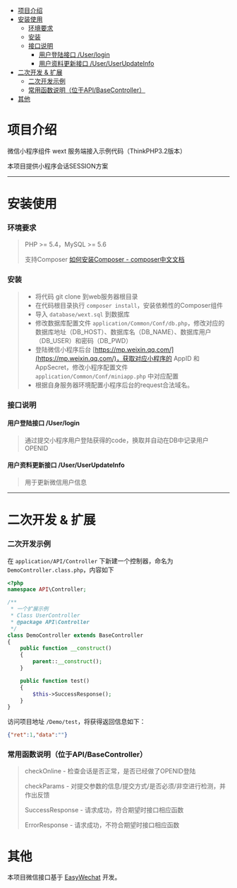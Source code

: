 * [项目介绍](#%E9%A1%B9%E7%9B%AE%E4%BB%8B%E7%BB%8D)
* [安装使用](#%E5%AE%89%E8%A3%85%E4%BD%BF%E7%94%A8)
	* [环境要求](#%E7%8E%AF%E5%A2%83%E8%A6%81%E6%B1%82)
	* [安装](#%E5%AE%89%E8%A3%85)
	* [接口说明](#%E6%8E%A5%E5%8F%A3%E8%AF%B4%E6%98%8E)
		* [用户登陆接口 /User/login](#%E7%94%A8%E6%88%B7%E7%99%BB%E9%99%86%E6%8E%A5%E5%8F%A3+%2FUser%2Flogin)
		* [用户资料更新接口 /User/UserUpdateInfo](#%E7%94%A8%E6%88%B7%E8%B5%84%E6%96%99%E6%9B%B4%E6%96%B0%E6%8E%A5%E5%8F%A3+%2FUser%2FUserUpdateInfo)
* [二次开发 & 扩展](#%E4%BA%8C%E6%AC%A1%E5%BC%80%E5%8F%91+%26+%E6%89%A9%E5%B1%95)
	* [二次开发示例](#%E4%BA%8C%E6%AC%A1%E5%BC%80%E5%8F%91%E7%A4%BA%E4%BE%8B)
	* [常用函数说明（位于API/BaseController）](#%E5%B8%B8%E7%94%A8%E5%87%BD%E6%95%B0%E8%AF%B4%E6%98%8E%EF%BC%88%E4%BD%8D%E4%BA%8EAPI%2FBaseController%EF%BC%89)
* [其他](#%E5%85%B6%E4%BB%96)



<a name="%E9%A1%B9%E7%9B%AE%E4%BB%8B%E7%BB%8D"></a>

# 项目介绍
微信小程序组件 wext 服务端接入示例代码（ThinkPHP3.2版本）

本项目提供小程序会话SESSION方案

---

<a name="%E5%AE%89%E8%A3%85%E4%BD%BF%E7%94%A8"></a>

# 安装使用
<a name="%E7%8E%AF%E5%A2%83%E8%A6%81%E6%B1%82"></a>

### 环境要求

> PHP >= 5.4，MySQL >= 5.6
> 
> 支持Composer [如何安装Composer - composer中文文档](http://www.kancloud.cn/thinkphp/composer)

<a name="%E5%AE%89%E8%A3%85"></a>

### 安装
> * 将代码 git clone 到web服务器根目录
> * 在代码根目录执行 `composer install`，安装依赖性的Composer组件
> * 导入 `database/wext.sql` 到数据库
> * 修改数据库配置文件 `application/Common/Conf/db.php`，修改对应的数据库地址（DB_HOST）、数据库名（DB_NAME）、数据库用户（DB_USER）和密码（DB_PWD）
> * 登陆微信小程序后台 [https://mp.weixin.qq.com/](https://mp.weixin.qq.com/)，获取对应小程序的 AppID 和  AppSecret，修改小程序配置文件 `application/Common/Conf/miniapp.php` 中对应配置
> * 根据自身服务器环境配置小程序后台的request合法域名。

<a name="%E6%8E%A5%E5%8F%A3%E8%AF%B4%E6%98%8E"></a>

### 接口说明

<a name="%E7%94%A8%E6%88%B7%E7%99%BB%E9%99%86%E6%8E%A5%E5%8F%A3+%2FUser%2Flogin"></a>

#### 用户登陆接口 /User/login

> 通过提交小程序用户登陆获得的code，换取并自动在DB中记录用户OPENID

<a name="%E7%94%A8%E6%88%B7%E8%B5%84%E6%96%99%E6%9B%B4%E6%96%B0%E6%8E%A5%E5%8F%A3+%2FUser%2FUserUpdateInfo"></a>

#### 用户资料更新接口 /User/UserUpdateInfo

> 用于更新微信用户信息

---

<a name="%E4%BA%8C%E6%AC%A1%E5%BC%80%E5%8F%91+%26+%E6%89%A9%E5%B1%95"></a>

# 二次开发 & 扩展
<a name="%E4%BA%8C%E6%AC%A1%E5%BC%80%E5%8F%91%E7%A4%BA%E4%BE%8B"></a>

### 二次开发示例
在 `application/API/Controller` 下新建一个控制器，命名为`DemoController.class.php`，内容如下

```php
<?php
namespace API\Controller;

/**
 * 一个扩展示例
 * Class UserController
 * @package API\Controller
 */
class DemoController extends BaseController
{
    public function __construct()
    {
        parent::__construct();
    }

    public function test()
    {
        $this->SuccessResponse();
    }
}
```

访问项目地址 `/Demo/test`，将获得返回信息如下：
```json
{"ret":1,"data":""}
```

<a name="%E5%B8%B8%E7%94%A8%E5%87%BD%E6%95%B0%E8%AF%B4%E6%98%8E%EF%BC%88%E4%BD%8D%E4%BA%8EAPI%2FBaseController%EF%BC%89"></a>

### 常用函数说明（位于API/BaseController）

> checkOnline - 检查会话是否正常，是否已经做了OPENID登陆
> 
> checkParams - 对提交参数的信息/提交方式/是否必须/非空进行检测，并作出反馈
> 
> SuccessResponse - 请求成功，符合期望时接口相应函数
> 
> ErrorResponse - 请求成功，不符合期望时接口相应函数

<a name="%E5%85%B6%E4%BB%96"></a>

# 其他

本项目微信接口基于 [EasyWechat](https://github.com/overtrue/wechat) 开发。

